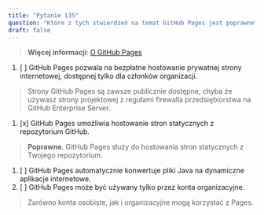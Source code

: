 ```yaml
---
title: "Pytanie 135"  
question: "Które z tych stwierdzeń na temat GitHub Pages jest poprawne?"  
draft: false  
---
```


> **Więcej informacji**: [O GitHub Pages](https://docs.github.com/en/pages/getting-started-with-github-pages/about-github-pages)

1. [ ] GitHub Pages pozwala na bezpłatne hostowanie prywatnej strony internetowej, dostępnej tylko dla członków organizacji.  
  > Strony GitHub Pages są zawsze publicznie dostępne, chyba że używasz strony projektowej z regułami firewalla przedsiębiorstwa na GitHub Enterprise Server.  
1. [x] GitHub Pages umożliwia hostowanie stron statycznych z repozytorium GitHub.  
  > **Poprawne**. GitHub Pages służy do hostowania stron statycznych z Twojego repozytorium.  
1. [ ] GitHub Pages automatycznie konwertuje pliki Java na dynamiczne aplikacje internetowe.  
1. [ ] GitHub Pages może być używany tylko przez konta organizacyjne.  
  > Zarówno konta osobiste, jak i organizacyjne mogą korzystać z Pages.
